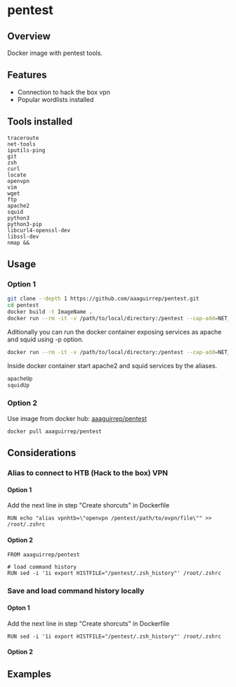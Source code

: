 # pentest

## Overview

Docker image with pentest tools.

## Features

- Connection to hack the box vpn
- Popular wordlists installed

## Tools installed

    traceroute
    net-tools
    iputils-ping
    git
    zsh
    curl
    locate
    openvpn
    vim
    wget
    ftp
    apache2
    squid
    python3
    python3-pip
    libcurl4-openssl-dev
    libssl-dev
    nmap &&

## Usage

### Option 1

```bash
git clone --depth 1 https://github.com/aaaguirrep/pentest.git
cd pentest
docker build -t ImageName .
docker run --rm -it -v /path/to/local/directory:/pentest --cap-add=NET_ADMIN --device=/dev/net/tun --sysctl net.ipv6.conf.all.disable_ipv6=0 --name my-pentest pentest /bin/zsh
```

Aditionally you can run the docker container exposing services as apache and squid using -p option.

```bash
docker run --rm -it -v /path/to/local/directory:/pentest --cap-add=NET_ADMIN --device=/dev/net/tun --sysctl net.ipv6.conf.all.disable_ipv6=0 --name my-pentest -p 80:80 -p 3128:3128 pentest /bin/zsh
```

Inside docker container start apache2 and squid services by the aliases.

```bash
apacheUp
squidUp
```

### Option 2

Use image from docker hub: [aaaguirrep/pentest](https://hub.docker.com/r/aaaguirrep/pentest)

```
docker pull aaaguirrep/pentest
```

## Considerations

### Alias to connect to HTB (Hack to the box) VPN

#### Option 1

Add the next line in step "Create shorcuts" in Dockerfile

```docker
RUN echo "alias vpnhtb=\"openvpn /pentest/path/to/ovpn/file\"" >> /root/.zshrc
```

#### Option 2

```
FROM aaaguirrep/pentest

# load command history
RUN sed -i '1i export HISTFILE="/pentest/.zsh_history"' /root/.zshrc
```

### Save and load command history locally

#### Opton 1

Add the next line in step "Create shorcuts" in Dockerfile

```docker
RUN sed -i '1i export HISTFILE="/pentest/.zsh_history"' /root/.zshrc
```

#### Option 2

## Examples
